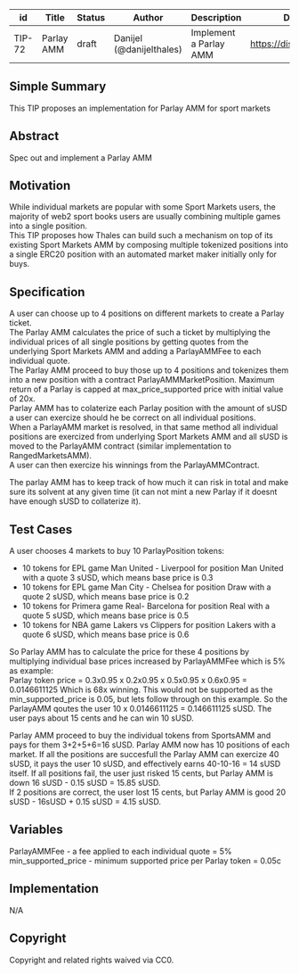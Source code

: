 | id | Title | Status | Author | Description | Discussions to | Created |
| ----------- | ----------- | ----------- | ----------- | ----------- | ----------- | ----------- |
| TIP-72 | Parlay AMM  | draft| Danijel (@danijelthales) | Implement a Parlay AMM | https://discord.gg/8bzFdpGTrp | 2022-07-28

## Simple Summary

This TIP proposes an implementation for Parlay AMM for sport markets

## Abstract

Spec out and implement a Parlay AMM

## Motivation

While individual markets are popular with some Sport Markets users, the majority of web2 sport books users are usually combining multiple games into a single position.  
This TIP proposes how Thales can build such a mechanism on top of its existing Sport Markets AMM by composing multiple tokenized positions into a single ERC20 position with an automated market maker initially only for buys.     

## Specification
A user can choose up to 4 positions on different markets to create a Parlay ticket.   
The Parlay AMM calculates the price of such a ticket by multiplying the individual prices of all single positions by getting quotes from the underlying Sport Markets AMM and adding a ParlayAMMFee to each individual quote.  
The Parlay AMM proceed to buy those up to 4 positions and tokenizes them into a new position with a contract ParlayAMMMarketPosition. Maximum return of a Parlay is capped at max_price_supported price with initial value of 20x.  
Parlay AMM has to colaterize each Parlay position with the amount of sUSD a user can exercize should he be correct on all individual positions.  
When a ParlayAMM market is resolved, in that same method all individual positions are exercized from underlying Sport Markets AMM and all sUSD is moved to the ParlayAMM contract (similar implementation to RangedMarketsAMM).  
A user can then exercize his winnings from the ParlayAMMContract.  

The parlay AMM has to keep track of how much it can risk in total and make sure its solvent at any given time (it can not mint a new Parlay if it doesnt have enough sUSD to collaterize it).
 

## Test Cases
A user chooses 4 markets to buy 10 ParlayPosition tokens:  
* 10 tokens for EPL game Man United - Liverpool for position Man United with a quote 3 sUSD, which means base price is 0.3
* 10 tokens for EPL game Man City - Chelsea for position Draw with a quote 2 sUSD, which means base price is 0.2
* 10 tokens for Primera game Real- Barcelona for position Real with a quote 5 sUSD, which means base price is 0.5
* 10 tokens for NBA game Lakers vs Clippers for position Lakers with a quote 6 sUSD, which means base price is 0.6  

So Parlay AMM has to calculate the price for these 4 positions by multiplying individual base prices increased by ParlayAMMFee which is 5% as example:  
Parlay token price = 0.3x0.95 x 0.2x0.95 x 0.5x0.95 x 0.6x0.95 = 0.0146611125
Which is 68x winning. This would not be supported as the min_supported_price is 0.05, but lets follow through on this example. 
So the ParlayAMM qoutes the user 10 x 0.0146611125 = 0.146611125 sUSD. The user pays about 15 cents and he can win 10 sUSD.  

Parlay AMM proceed to buy the individual tokens from SportsAMM and pays for them 3+2+5+6=16 sUSD. Parlay AMM now has 10 positions of each market. If all the positions are succesfull the Parlay AMM can exercize 40 sUSD, it pays the user 10 sUSD, and effectively earns 40-10-16 = 14 sUSD itself. 
If all positions fail, the user just risked 15 cents, but Parlay AMM is down 16 sUSD - 0.15 sUSD = 15.85 sUSD.  
If 2 positions are correct, the user lost 15 cents, but Parlay AMM is good 20 sUSD - 16sUSD + 0.15 sUSD = 4.15 sUSD.    

## Variables
ParlayAMMFee - a fee applied to each individual quote = 5%
min_supported_price - minimum supported price per Parlay token = 0.05c 

## Implementation
N/A
## Copyright
Copyright and related rights waived via CC0.
